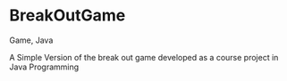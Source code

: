 # BreakOutGame
Game, Java

A Simple Version of the break out game developed as a course project in Java Programming
